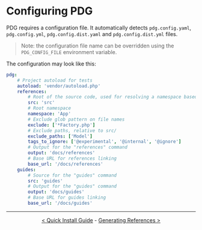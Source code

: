 # Configuring PDG

PDG requires a configuration file. It automatically detects `pdg.config.yaml`, `pdg.config.yml`, `pdg.config.dist.yaml`
and `pdg.config.dist.yml` files.

> Note: the configuration file name can be overridden using the `PDG_CONFIG_FILE` environment variable.

The configuration may look like this:

```yaml
pdg:
    # Project autoload for tests
    autoload: 'vendor/autoload.php'
    references:
        # Root of the source code, used for resolving a namespace based on the file path
        src: 'src'
        # Root namespace
        namespace: 'App'
        # Exclude glob pattern on file names
        exclude: ['*Factory.php']
        # Exclude paths, relative to src/
        exclude_paths: ['Model']
        tags_to_ignore: ['@experimental', '@internal', '@ignore']
        # Output for the "references" command
        output: 'docs/references'
        # Base URL for references linking
        base_url: '/docs/references'
    guides:
        # Source for the "guides" command
        src: 'guides'
        # Output for the "guides" command
        output: 'docs/guides'
        # Base URL for guides linking
        base_url: '/docs/guides'
```

---

<p align="center">
<a href="quick-install-guide.md">&lt; Quick Install Guide</a> -
<a href="generating-references.md">Generating References &gt;</a>
</p>
